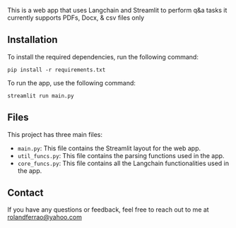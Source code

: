 This is a web app that uses Langchain and Streamlit  to perform q&a tasks 
it currently supports PDFs, Docx, & csv files only

## Installation
To install the required dependencies, run the following command:

`pip install -r requirements.txt`

To run the app, use the following command:

`streamlit run main.py`

## Files
This project has three main files:
- `main.py`: This file contains the Streamlit layout for the web app.
- `util_funcs.py`: This file contains the parsing functions used in the app.
- `core_funcs.py`: This file contains all the Langchain functionalities used in the app.

## Contact
If you have any questions or feedback, feel free to reach out to me at rolandferrao@yahoo.com